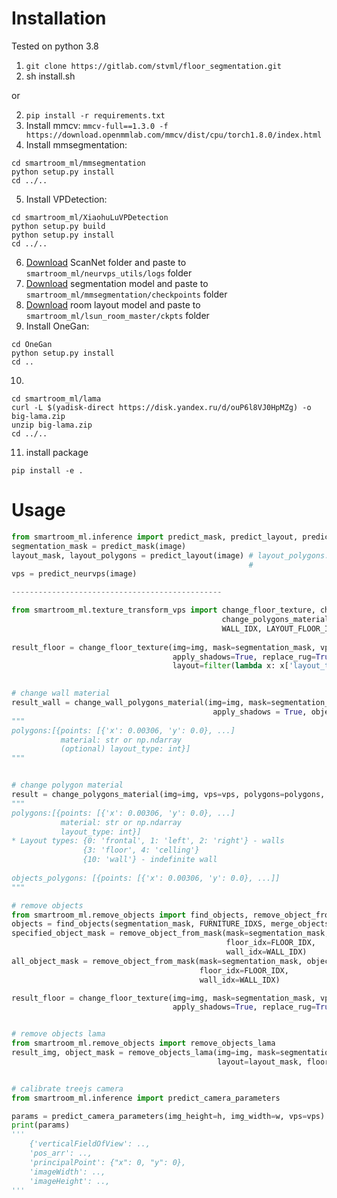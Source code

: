 # Installation
Tested on python 3.8
1) `git clone https://gitlab.com/stvml/floor_segmentation.git`
2) sh install.sh
   
or


2) `pip install -r requirements.txt`
3) Install mmcv: `mmcv-full==1.3.0 -f https://download.openmmlab.com/mmcv/dist/cpu/torch1.8.0/index.html`
4) Install mmsegmentation: 
```shell
cd smartroom_ml/mmsegmentation
python setup.py install
cd ../..
```
5) Install VPDetection:
```shell
cd smartroom_ml/XiaohuLuVPDetection
python setup.py build
python setup.py install
cd ../..
```
6) [Download](https://drive.google.com/drive/folders/1okLUvvGEzqg-yvpwkjFBNsUtSrRDPT93?usp=sharing) ScanNet folder and paste to `smartroom_ml/neurvps_utils/logs` folder
7) [Download](https://github.com/SwinTransformer/storage/releases/download/v1.0.1/upernet_swin_base_patch4_window7_512x512.pth) segmentation model and paste to `smartroom_ml/mmsegmentation/checkpoints` folder
8) [Download](https://drive.google.com/file/d/1fgAZbE70v8ghTZaj4WSHzSlNb5NJreus/view?usp=sharing) room layout model and paste to `smartroom_ml/lsun_room_master/ckpts` folder
9) Install OneGan:
```shell
cd OneGan
python setup.py install
cd ..
```
10) 
```shell
cd smartroom_ml/lama
curl -L $(yadisk-direct https://disk.yandex.ru/d/ouP6l8VJ0HpMZg) -o big-lama.zip
unzip big-lama.zip
cd ../..
```
11) install package
```shell
pip install -e .
```
# Usage
```python
from smartroom_ml.inference import predict_mask, predict_layout, predict_neurvps
segmentation_mask = predict_mask(image)
layout_mask, layout_polygons = predict_layout(image) # layout_polygons: [{points: [{'x': 0.00306, 'y': 0.0}, ...]
                                                     #                    layout_type: int}]
vps = predict_neurvps(image)

-----------------------------------------------

from smartroom_ml.texture_transform_vps import change_floor_texture, change_wall_polygons_material, \
                                               change_polygons_material, \
                                               WALL_IDX, LAYOUT_FLOOR_INDEX
                                               
result_floor = change_floor_texture(img=img, mask=segmentation_mask, vps=vps, texture=texture, texture_angle=0,
                                    apply_shadows=True, replace_rug=True, object_mask=None, 
                                    layout=filter(lambda x: x['layout_type'] == LAYOUT_FLOOR_INDEX, layout_polygons).__next__())
                                                                                            

# change wall material
result_wall = change_wall_polygons_material(img=img, mask=segmentation_mask, vps=vps, polygons=polygons, 
                                             apply_shadows = True, object_mask = None)
"""
polygons:[{points: [{'x': 0.00306, 'y': 0.0}, ...]
           material: str or np.ndarray
           (optional) layout_type: int}]
"""


# change polygon material
result = change_polygons_material(img=img, vps=vps, polygons=polygons, objects_polygons=objects_polygons)
"""
polygons:[{points: [{'x': 0.00306, 'y': 0.0}, ...]
           material: str or np.ndarray
           layout_type: int}]
* Layout types: {0: 'frontal', 1: 'left', 2: 'right'} - walls
                {3: 'floor', 4: 'celling'}
                {10: 'wall'} - indefinite wall
                
objects_polygons: [{points: [{'x': 0.00306, 'y': 0.0}, ...]]
"""

# remove objects
from smartroom_ml.remove_objects import find_objects, remove_object_from_mask
objects = find_objects(segmentation_mask, FURNITURE_IDXS, merge_objects)
specified_object_mask = remove_object_from_mask(mask=segmentation_mask, object_mask=objects==OBJ_IDX, layout=layout_mask,
                                                floor_idx=FLOOR_IDX,
                                                wall_idx=WALL_IDX)
all_object_mask = remove_object_from_mask(mask=segmentation_mask, object_mask=objects!=0, layout=layout_mask,
                                          floor_idx=FLOOR_IDX,
                                          wall_idx=WALL_IDX)

result_floor = change_floor_texture(img=img, mask=segmentation_mask, vps=vps, texture=texture, texture_angle=0,
                                    apply_shadows=True, replace_rug=True, object_mask=specified_object_mask)


# remove objects lama
from smartroom_ml.remove_objects import remove_objects_lama
result_img, object_mask = remove_objects_lama(img=img, mask=segmentation_mask, object_mask=objects!=0, 
                                              layout=layout_mask, floor_idx=FLOOR_IDX, wall_idx=WALL_IDX)


# calibrate treejs camera
from smartroom_ml.inference import predict_camera_parameters

params = predict_camera_parameters(img_height=h, img_width=w, vps=vps) 
print(params)
'''
    {'verticalFieldOfView': ..,
    'pos_arr': ..,
    'principalPoint': {"x": 0, "y": 0},
    'imageWidth': ..,
    'imageHeight': ..,
'''



```
